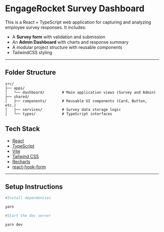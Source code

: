 # EngageRocket Survey Dashboard

This is a React + TypeScript web application for capturing and analyzing employee survey responses. It includes:

- A **Survey form** with validation and submission
- An **Admin Dashboard** with charts and response summary
- ️A modular project structure with reusable components
- TailwindCSS styling

---

## Folder Structure
```
src/
├── apps/
│   └── dashboard/        # Main application views (Survey and Admin)
├── shared/
│   ├── components/       # Reusable UI components (Card, Button, etc.)
│   ├── services/         # Survey data storage logic
│   └── types/            # TypeScript interfaces
```

## Tech Stack

- [React](https://reactjs.org/)
- [TypeScript](https://www.typescriptlang.org/)
- [Vite](https://vitejs.dev/)
- [Tailwind CSS](https://tailwindcss.com/)
- [Recharts](https://recharts.org/en-US)
- [react-hook-form](https://react-hook-form.com/)

---

## Setup Instructions

```bash
#Install dependencies

yarn

#Start the dev server

yarn dev
